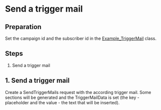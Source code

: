 # Send a trigger mail

## Preparation

Set the campaign id and the subscriber id in the [Example_TriggerMail](./Example_TriggerMail.cs) class.

## Steps
1. Send a trigger mail

## 1. Send a trigger mail

Create a SendTriggerMails request with the according trigger mail. Some sections will be generated and
the TriggerMailData is set (the key - placeholder and the value - the text that will be inserted).